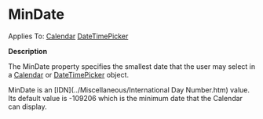 




<h1 class="heading"><span class="name">MinDate</span></h1>

Applies To: [Calendar](../a-z/calendar.md) [DateTimePicker](../a-z/datetimepicker.md)


**Description**


The MinDate property specifies the smallest date that the user may select in a [Calendar](../a-z/calendar.md) or [DateTimePicker](../a-z/datetimepicker.md) object.


MinDate is an [IDN](../Miscellaneous/International Day Number.htm) value. Its default value is -109206 which is the minimum date that the Calendar can display.




